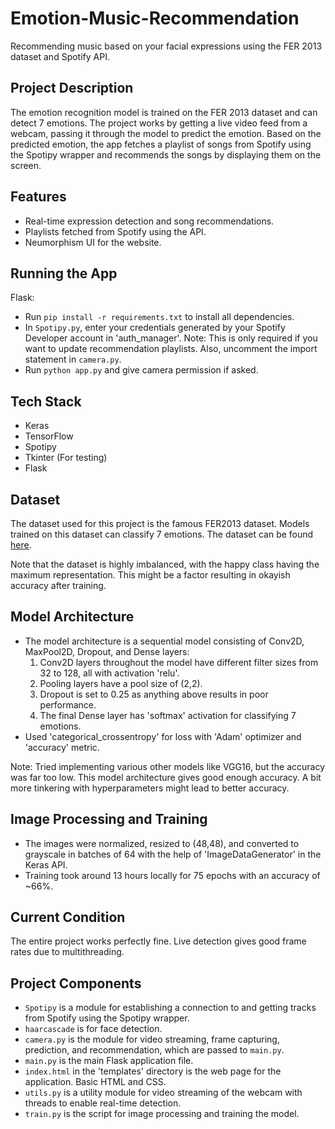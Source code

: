 # Emotion-Music-Recommendation
Recommending music based on your facial expressions using the FER 2013 dataset and Spotify API.

## Project Description
The emotion recognition model is trained on the FER 2013 dataset and can detect 7 emotions. The project works by getting a live video feed from a webcam, passing it through the model to predict the emotion. Based on the predicted emotion, the app fetches a playlist of songs from Spotify using the Spotipy wrapper and recommends the songs by displaying them on the screen.

## Features
- Real-time expression detection and song recommendations.
- Playlists fetched from Spotify using the API.
- Neumorphism UI for the website.

## Running the App
Flask:
- Run `pip install -r requirements.txt` to install all dependencies.
- In `Spotipy.py`, enter your credentials generated by your Spotify Developer account in 'auth_manager'. Note: This is only required if you want to update recommendation playlists. Also, uncomment the import statement in `camera.py`.
- Run `python app.py` and give camera permission if asked.

## Tech Stack
- Keras
- TensorFlow
- Spotipy
- Tkinter (For testing)
- Flask

## Dataset
The dataset used for this project is the famous FER2013 dataset. Models trained on this dataset can classify 7 emotions. The dataset can be found [here](https://www.kaggle.com/msambare/fer2013).

Note that the dataset is highly imbalanced, with the happy class having the maximum representation. This might be a factor resulting in okayish accuracy after training.

## Model Architecture
- The model architecture is a sequential model consisting of Conv2D, MaxPool2D, Dropout, and Dense layers:
    1. Conv2D layers throughout the model have different filter sizes from 32 to 128, all with activation 'relu'.
    2. Pooling layers have a pool size of (2,2).
    3. Dropout is set to 0.25 as anything above results in poor performance.
    4. The final Dense layer has 'softmax' activation for classifying 7 emotions.
- Used 'categorical_crossentropy' for loss with 'Adam' optimizer and 'accuracy' metric.

Note: Tried implementing various other models like VGG16, but the accuracy was far too low. This model architecture gives good enough accuracy. A bit more tinkering with hyperparameters might lead to better accuracy.

## Image Processing and Training
- The images were normalized, resized to (48,48), and converted to grayscale in batches of 64 with the help of 'ImageDataGenerator' in the Keras API.
- Training took around 13 hours locally for 75 epochs with an accuracy of ~66%.

## Current Condition
The entire project works perfectly fine. Live detection gives good frame rates due to multithreading.

## Project Components
- `Spotipy` is a module for establishing a connection to and getting tracks from Spotify using the Spotipy wrapper.
- `haarcascade` is for face detection.
- `camera.py` is the module for video streaming, frame capturing, prediction, and recommendation, which are passed to `main.py`.
- `main.py` is the main Flask application file.
- `index.html` in the 'templates' directory is the web page for the application. Basic HTML and CSS.
- `utils.py` is a utility module for video streaming of the webcam with threads to enable real-time detection.
- `train.py` is the script for image processing and training the model.
